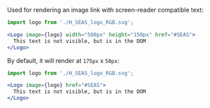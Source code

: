 Used for rendering an image link with screen-reader compatible text:

```jsx
import logo from './H_SEAS_logo_RGB.svg';

<Logo image={logo} width="500px" height="150px" href="#SEAS">
  This text is not visible, but is in the DOM
</Logo>
```

By default, it will render at `175px` x `50px`:

```jsx
import logo from './H_SEAS_logo_RGB.svg';

<Logo image={logo} href="#SEAS">
  This text is not visible, but is in the DOM
</Logo>
```
